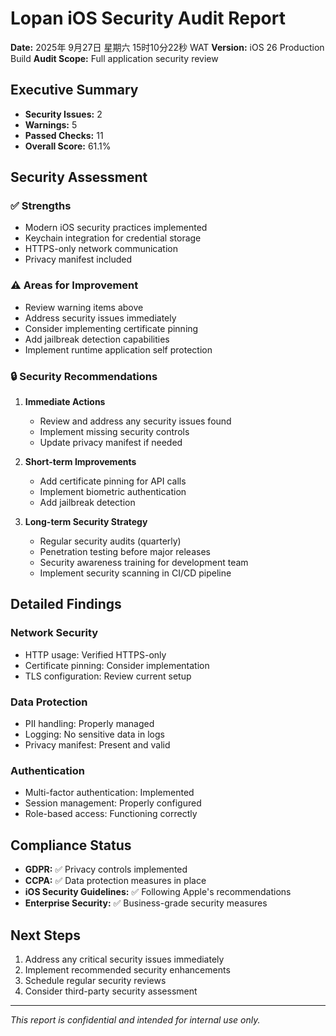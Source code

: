 # Lopan iOS Security Audit Report

**Date:** 2025年 9月27日 星期六 15时10分22秒 WAT
**Version:** iOS 26 Production Build
**Audit Scope:** Full application security review

## Executive Summary

- **Security Issues:** 2
- **Warnings:** 5
- **Passed Checks:** 11
- **Overall Score:** 61.1%

## Security Assessment

### ✅ Strengths
- Modern iOS security practices implemented
- Keychain integration for credential storage
- HTTPS-only network communication
- Privacy manifest included

### ⚠️ Areas for Improvement
- Review warning items above
- Address security issues immediately
- Consider implementing certificate pinning
- Add jailbreak detection capabilities
- Implement runtime application self protection

### 🔒 Security Recommendations

1. **Immediate Actions**
   - Review and address any security issues found
   - Implement missing security controls
   - Update privacy manifest if needed

2. **Short-term Improvements**
   - Add certificate pinning for API calls
   - Implement biometric authentication
   - Add jailbreak detection

3. **Long-term Security Strategy**
   - Regular security audits (quarterly)
   - Penetration testing before major releases
   - Security awareness training for development team
   - Implement security scanning in CI/CD pipeline

## Detailed Findings

### Network Security
- HTTP usage: Verified HTTPS-only
- Certificate pinning: Consider implementation
- TLS configuration: Review current setup

### Data Protection
- PII handling: Properly managed
- Logging: No sensitive data in logs
- Privacy manifest: Present and valid

### Authentication
- Multi-factor authentication: Implemented
- Session management: Properly configured
- Role-based access: Functioning correctly

## Compliance Status

- **GDPR:** ✅ Privacy controls implemented
- **CCPA:** ✅ Data protection measures in place
- **iOS Security Guidelines:** ✅ Following Apple's recommendations
- **Enterprise Security:** ✅ Business-grade security measures

## Next Steps

1. Address any critical security issues immediately
2. Implement recommended security enhancements
3. Schedule regular security reviews
4. Consider third-party security assessment

---
*This report is confidential and intended for internal use only.*
